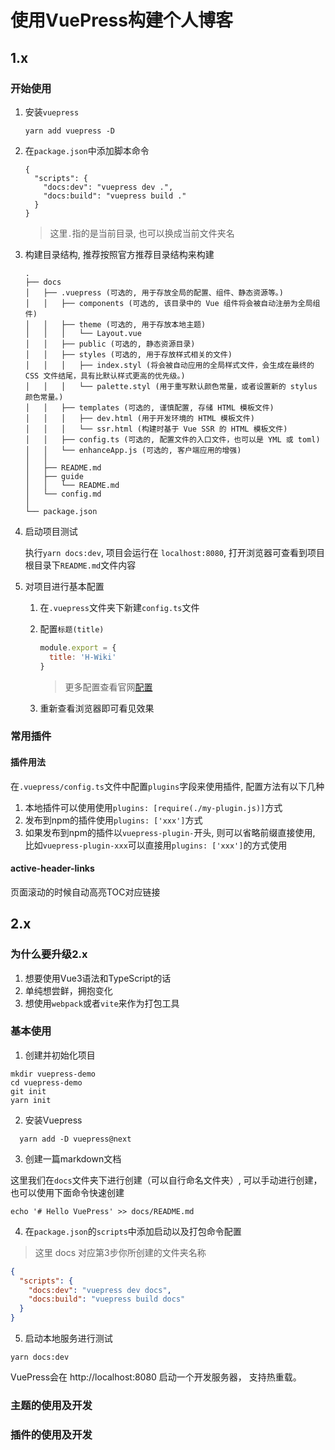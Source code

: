 # 使用VuePress构建个人博客

## 1.x

### 开始使用

1. 安装`vuepress`

   ```shell	
   yarn add vuepress -D
   ```

2. 在`package.json`中添加脚本命令

   ```shell
   {
     "scripts": {
       "docs:dev": "vuepress dev .",
       "docs:build": "vuepress build ."
     }
   }
   ```

   > 这里`.`指的是当前目录, 也可以换成当前文件夹名

3. 构建目录结构, 推荐按照官方推荐目录结构来构建

   ```text
   .
   ├── docs
   │   ├── .vuepress (可选的, 用于存放全局的配置、组件、静态资源等。)
   │   │   ├── components (可选的, 该目录中的 Vue 组件将会被自动注册为全局组件)
   │   │   ├── theme (可选的, 用于存放本地主题)
   │   │   │   └── Layout.vue
   │   │   ├── public (可选的, 静态资源目录)
   │   │   ├── styles (可选的, 用于存放样式相关的文件)
   │   │   │   ├── index.styl (将会被自动应用的全局样式文件，会生成在最终的 CSS 文件结尾，具有比默认样式更高的优先级。)
   │   │   │   └── palette.styl (用于重写默认颜色常量，或者设置新的 stylus 颜色常量。)
   │   │   ├── templates (可选的, 谨慎配置, 存储 HTML 模板文件)
   │   │   │   ├── dev.html (用于开发环境的 HTML 模板文件)
   │   │   │   └── ssr.html (构建时基于 Vue SSR 的 HTML 模板文件)
   │   │   ├── config.ts (可选的, 配置文件的入口文件，也可以是 YML 或 toml)
   │   │   └── enhanceApp.js (可选的, 客户端应用的增强)
   │   │ 
   │   ├── README.md
   │   ├── guide
   │   │   └── README.md
   │   └── config.md
   │ 
   └── package.json
   ```



4. 启动项目测试

   执行`yarn docs:dev`, 项目会运行在 `localhost:8080`, 打开浏览器可查看到项目根目录下`README.md`文件内容

5. 对项目进行基本配置
   1. 在`.vuepress`文件夹下新建`config.ts`文件

   2. 配置`标题(title)`

      ```javascript
      module.export = {
        title: 'H-Wiki'
      }
      ```

      > 更多配置查看官网[配置](https://vuepress.vuejs.org/zh/config/)

   3. 重新查看浏览器即可看见效果

   

### 常用插件

#### 插件用法

在`.vuepress/config.ts`文件中配置`plugins`字段来使用插件, 配置方法有以下几种

1. 本地插件可以使用使用`plugins: [require(./my-plugin.js)]`方式
2. 发布到npm的插件使用`plugins: ['xxx']`方式
3. 如果发布到npm的插件以`vuepress-plugin-`开头, 则可以省略前缀直接使用, 比如`vuepress-plugin-xxx`可以直接用`plugins: ['xxx']`的方式使用

#### active-header-links

页面滚动的时候自动高亮TOC对应链接


## 2.x

### 为什么要升级2.x

1. 想要使用Vue3语法和TypeScript的话
2. 单纯想尝鲜，拥抱变化
3. 想使用`webpack`或者`vite`来作为打包工具

### 基本使用

1. 创建并初始化项目

```shell
mkdir vuepress-demo
cd vuepress-demo
git init
yarn init
```

2. 安装Vuepress
   
```shell
  yarn add -D vuepress@next
```

3. 创建一篇markdown文档
  
这里我们在`docs`文件夹下进行创建（可以自行命名文件夹）, 可以手动进行创建， 也可以使用下面命令快速创建

```shell
echo '# Hello VuePress' >> docs/README.md
```

4. 在`package.json`的`scripts`中添加启动以及打包命令配置

> 这里 docs 对应第3步你所创建的文件夹名称

```json
{
  "scripts": {
    "docs:dev": "vuepress dev docs",
    "docs:build": "vuepress build docs"
  }
}
```

5. 启动本地服务进行测试
   
```shell
yarn docs:dev
```

VuePress会在 http://localhost:8080 启动一个开发服务器， 支持热重载。

### 主题的使用及开发
### 插件的使用及开发
